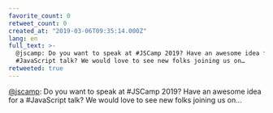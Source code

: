 ```yaml
---
favorite_count: 0
retweet_count: 0
created_at: "2019-03-06T09:35:14.000Z"
lang: en
full_text: >-
  @jscamp: Do you want to speak at #JSCamp 2019? Have an awesome idea for a
  #JavaScript talk? We would love to see new folks joining us on…
retweeted: true
---
```


[@jscamp](https://twitter.com/jscamp): Do you want to speak at #JSCamp 2019?
Have an awesome idea for a #JavaScript talk? We would love to see new folks
joining us on…

